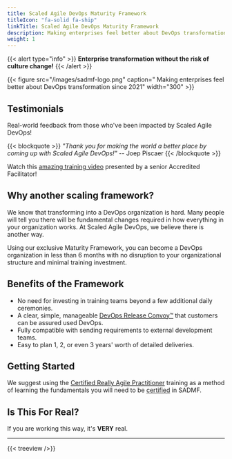 ```yaml
---
title: Scaled Agile DevOps Maturity Framework
titleIcon: "fa-solid fa-ship"
linkTitle: Scaled Agile DevOps Maturity Framework
description: Making enterprises feel better about DevOps transformation since 2021
weight: 1
---
```

{{< alert type="info" >}}
**Enterprise transformation without the risk of culture change!**
{{< /alert >}}

{{< figure src="/images/sadmf-logo.png" caption=" Making enterprises feel better about DevOps transformation since 2021" width="300" >}}

## Testimonials

Real-world feedback from those who've been impacted by Scaled Agile DevOps!

{{< blockquote >}}
*"Thank you for making the world a better place by coming up with Scaled Agile DevOps!"* -- Joep Piscaer
{{< /blockquote >}}

Watch this [amazing training video](https://youtu.be/zMI2FykK7j4) presented by a senior Accredited Facilitator!

## Why another scaling framework?

We know that transforming into a DevOps organization is hard. Many people will tell you there will be fundamental changes required in how everything in your organization works. At Scaled Agile DevOps, we believe there is another way.

Using our exclusive Maturity Framework, you can become a DevOps organization in less than 6 months with no disruption to your organizational structure and minimal training investment.

## Benefits of the Framework

- No need for investing in training teams beyond a few additional daily ceremonies.
- A clear, simple, manageable [DevOps Release Convoy&trade;](./release-convoy/) that customers can be assured used DevOps.
- Fully compatible with sending requirements to external development teams.
- Easy to plan 1, 2, or even 3 years' worth of detailed deliveries.

## Getting Started

We suggest using the [Certified Really Agile Practitioner](https://www.youtube.com/watch?v=cwbiSCgiZNA) training as a method of learning the fundamentals you will need to be [certified](/certifications) in SADMF.

## Is This For Real?

If you are working this way, it's **VERY** real.

---

{{< treeview />}}
